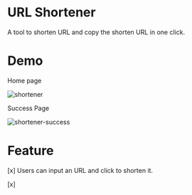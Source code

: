 # URL Shortener

A tool to shorten URL and copy the shorten URL in one click.

# Demo

Home page

![shortener](https://user-images.githubusercontent.com/92006997/142183123-4f873229-3ff3-4c47-a8ff-3f7dbf03422b.png)

Success Page

![shortener-success](https://user-images.githubusercontent.com/92006997/142183175-8b9119e0-74cf-4852-9285-0a3a043fe54d.png)

# Feature

[x] Users can input an URL and click to shorten it.

[x]
